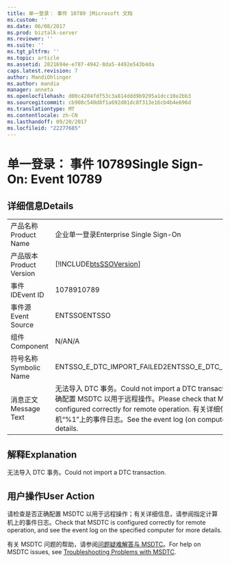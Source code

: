 ```yaml
---
title: 单一登录： 事件 10789 |Microsoft 文档
ms.custom: ''
ms.date: 06/08/2017
ms.prod: biztalk-server
ms.reviewer: ''
ms.suite: ''
ms.tgt_pltfrm: ''
ms.topic: article
ms.assetid: 2821694e-e787-4942-8da5-4492e543b4da
caps.latest.revision: 7
author: MandiOhlinger
ms.author: mandia
manager: anneta
ms.openlocfilehash: d00c4204fdf53c3a814ddd9b9295a1dcc10e2bb3
ms.sourcegitcommit: cb908c540d8f1a692d01dc8f313e16cb4b4e696d
ms.translationtype: MT
ms.contentlocale: zh-CN
ms.lasthandoff: 09/20/2017
ms.locfileid: "22277685"
---
```

# <a name="single-sign-on-event-10789"></a><span data-ttu-id="40fe3-102">单一登录： 事件 10789</span><span class="sxs-lookup"><span data-stu-id="40fe3-102">Single Sign-On: Event 10789</span></span>
## <a name="details"></a><span data-ttu-id="40fe3-103">详细信息</span><span class="sxs-lookup"><span data-stu-id="40fe3-103">Details</span></span>  
  
|||  
|-|-|  
|<span data-ttu-id="40fe3-104">产品名称</span><span class="sxs-lookup"><span data-stu-id="40fe3-104">Product Name</span></span>|<span data-ttu-id="40fe3-105">企业单一登录</span><span class="sxs-lookup"><span data-stu-id="40fe3-105">Enterprise Single Sign-On</span></span>|  
|<span data-ttu-id="40fe3-106">产品版本</span><span class="sxs-lookup"><span data-stu-id="40fe3-106">Product Version</span></span>|[!INCLUDE[btsSSOVersion](../includes/btsssoversion-md.md)]|  
|<span data-ttu-id="40fe3-107">事件 ID</span><span class="sxs-lookup"><span data-stu-id="40fe3-107">Event ID</span></span>|<span data-ttu-id="40fe3-108">10789</span><span class="sxs-lookup"><span data-stu-id="40fe3-108">10789</span></span>|  
|<span data-ttu-id="40fe3-109">事件源</span><span class="sxs-lookup"><span data-stu-id="40fe3-109">Event Source</span></span>|<span data-ttu-id="40fe3-110">ENTSSO</span><span class="sxs-lookup"><span data-stu-id="40fe3-110">ENTSSO</span></span>|  
|<span data-ttu-id="40fe3-111">组件</span><span class="sxs-lookup"><span data-stu-id="40fe3-111">Component</span></span>|<span data-ttu-id="40fe3-112">N/A</span><span class="sxs-lookup"><span data-stu-id="40fe3-112">N/A</span></span>|  
|<span data-ttu-id="40fe3-113">符号名称</span><span class="sxs-lookup"><span data-stu-id="40fe3-113">Symbolic Name</span></span>|<span data-ttu-id="40fe3-114">ENTSSO_E_DTC_IMPORT_FAILED2</span><span class="sxs-lookup"><span data-stu-id="40fe3-114">ENTSSO_E_DTC_IMPORT_FAILED2</span></span>|  
|<span data-ttu-id="40fe3-115">消息正文</span><span class="sxs-lookup"><span data-stu-id="40fe3-115">Message Text</span></span>|<span data-ttu-id="40fe3-116">无法导入 DTC 事务。</span><span class="sxs-lookup"><span data-stu-id="40fe3-116">Could not import a DTC transaction.</span></span> <span data-ttu-id="40fe3-117">请检查是否正确配置 MSDTC 以用于远程操作。</span><span class="sxs-lookup"><span data-stu-id="40fe3-117">Please check that MSDTC is configured correctly for remote operation.</span></span> <span data-ttu-id="40fe3-118">有关详细信息，请查看计算机“%1”上的事件日志。</span><span class="sxs-lookup"><span data-stu-id="40fe3-118">See the event log (on computer ‘%1’) for more details.</span></span>|  
  
## <a name="explanation"></a><span data-ttu-id="40fe3-119">解释</span><span class="sxs-lookup"><span data-stu-id="40fe3-119">Explanation</span></span>  
 <span data-ttu-id="40fe3-120">无法导入 DTC 事务。</span><span class="sxs-lookup"><span data-stu-id="40fe3-120">Could not import a DTC transaction.</span></span>  
  
## <a name="user-action"></a><span data-ttu-id="40fe3-121">用户操作</span><span class="sxs-lookup"><span data-stu-id="40fe3-121">User Action</span></span>  
 <span data-ttu-id="40fe3-122">请检查是否正确配置 MSDTC 以用于远程操作；有关详细信息，请参阅指定计算机上的事件日志。</span><span class="sxs-lookup"><span data-stu-id="40fe3-122">Check that MSDTC is configured correctly for remote operation, and see the event log on the specified computer for more details.</span></span>  
  
 <span data-ttu-id="40fe3-123">有关 MSDTC 问题的帮助，请参阅[问题疑难解答与 MSDTC](../core/troubleshooting-problems-with-msdtc.md)。</span><span class="sxs-lookup"><span data-stu-id="40fe3-123">For help on MSDTC issues, see [Troubleshooting Problems with MSDTC](../core/troubleshooting-problems-with-msdtc.md).</span></span>
